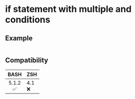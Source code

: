 # if statement with multiple and conditions

## Example

```sh

```


## Compatibility

| BASH      | ZSH     |
|:---------:|---------|
| 5.1.2<br>✅ | 4.1<br>❌ |